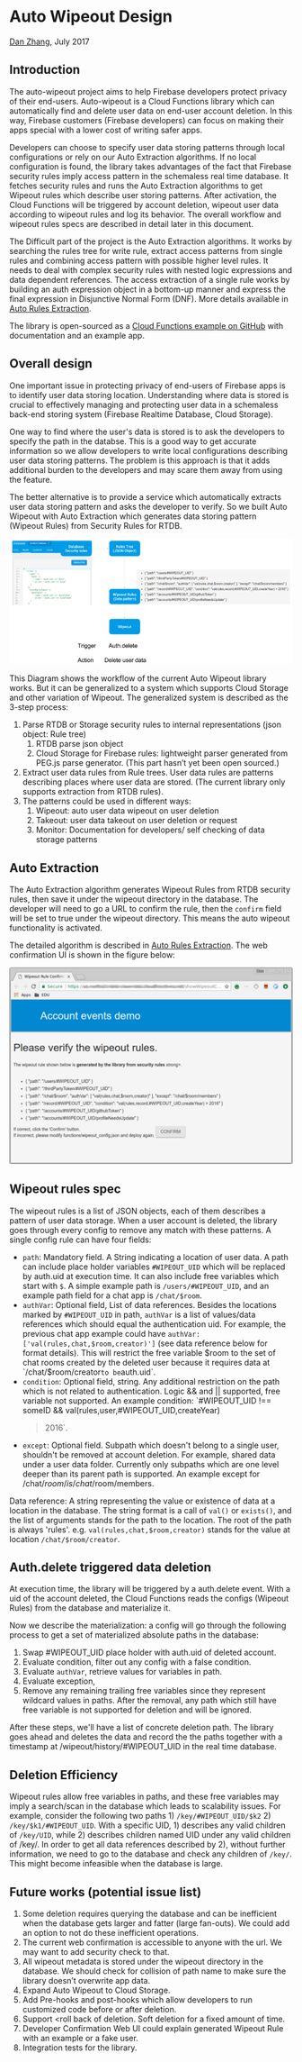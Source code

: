# Auto Wipeout Design
[Dan Zhang][1], July 2017


## Introduction

The auto-wipeout project aims to help Firebase developers protect
privacy of their end-users. Auto-wipeout is a Cloud Functions library
which can automatically find and delete user data on end-user account
deletion. In this way, Firebase customers (Firebase developers) can
focus on making their apps special with a lower cost of writing safer
apps.

Developers can choose to specify user data storing patterns through
local configurations or rely on our Auto Extraction algorithms. If no
local configuration is found, the library takes advantages of the fact
that Firebase security rules imply access pattern in the schemaless
real time database. It fetches security rules and runs the Auto
Extraction algorithms to get Wipeout rules which describe user storing
patterns. After activation, the Cloud Functions will be triggered by
account deletion, wipeout user data according to wipeout rules and log
its behavior. The overall workflow and wipeout rules specs are
described in detail later in this document.

The Difficult part of the project is the Auto Extraction algorithms.
It works by searching the rules tree for write rule, extract access
patterns from single rules and combining access pattern with possible
higher level rules. It needs to deal with complex security rules with
nested logic expressions and data dependent references. The access
extraction of a single rule works by building an auth expression
object in a bottom-up manner and express the final expression in
Disjunctive Normal Form (DNF). More details available in
[Auto Rules Extraction][2].

The library is open-sourced as a [Cloud Functions example on
GitHub][3] with documentation and an example app.


## Overall design

One important issue in protecting privacy of end-users of Firebase
apps is to identify user data storing location. Understanding
where data is stored is crucial to effectively managing and protecting
user data in a schemaless back-end storing system (Firebase
Realtime Database, Cloud Storage).

One way to find where the user's data is stored is to ask the developers to specify
the path in the databse. This is a good way to get accurate information so we allow
developers to write local configurations describing user data storing
patterns. The problem is this approach is that it adds additional burden to the
developers and may scare them away from using the feature.

The better alternative is to provide a service which automatically
extracts user data storing pattern and asks the developer to verify.
So we built Auto Wipeout with Auto Extraction which generates data
storing pattern (Wipeout Rules) from Security Rules for RTDB.

![Auto Wipeout Design](autowipeout-design.png)

This Diagram shows the workflow of the current Auto Wipeout library
works. But it can be generalized to a system which supports Cloud
Storage and other variation of Wipeout. The generalized system is
described as the 3-step process:

1.  Parse RTDB or Storage security rules to internal representations
    (json object: Rule tree)
    1.  RTDB parse json object 
    2.  Cloud Storage for Firebase rules: lightweight parser generated
        from PEG.js parse generator. (This part hasn’t yet been open
        sourced.)
2.  Extract user data rules from Rule trees. User data rules are
    patterns describing places where user data are stored. (The
    current library only supports extraction from RTDB rules).
3.  The patterns could be used in different ways:
    1.  Wipeout: auto user data wipeout on user deletion 
    2.  Takeout: user data takeout on user deletion or request
    3.  Monitor: Documentation for developers/ self checking of data
        storage patterns


## Auto Extraction 

The Auto Extraction algorithm generates Wipeout Rules from RTDB
security rules, then save it under the wipeout directory in the
database. The developer will need to go a URL to confirm the rule,
then the `confirm` field will be set to true under the wipeout
directory. This means the auto wipeout functionality is activated.

The detailed algorithm is described in [Auto Rules Extraction][2]. The
web confirmation UI is shown in the figure below:

![showWIpeoutCOnfig](showWipeoutConfig.png)


## Wipeout rules spec

The wipeout rules is a list of JSON objects, each of them describes a
pattern of user data storage. When a user account is deleted, the
library goes through every config to remove any match with these
patterns. A single config rule can have four fields:

*   `path`: Mandatory field. A String indicating a location of user
    data. A path can include place holder variables `#WIPEOUT_UID`
    which will be replaced by auth.uid at execution time. It can also
    include free variables which start with `$`. A simple example path
    is `/users/#WIPEOUT_UID`, and an example path field for a chat app
    is `/chat/$room`.
*   `authVar`: Optional field, List of data references. Besides the
    locations marked by `#WIPEOUT_UID` in path, `authVar` is a list of
    values/data references which should equal the authentication
    uid. For example, the previous chat app example could have
    `authVar: ['val(rules,chat,$room,creator)']` (see data reference
    below for format details). This will restrict the free variable
    $room to the set of chat rooms created by the deleted user because it requires data at
    `/chat/$room/creator` to be `auth.uid`.
*   `condition`: Optional field, string. Any additional restriction on
    the path which is not related to authentication. Logic && and ||
    supported, free variable not supported. An example condition:
    `#WIPEOUT_UID !== someID && val(rules,user,#WIPEOUT_UID,createYear)
    > 2016`.
*   `except`: Optional field. Subpath which doesn't belong to a single
    user, shouldn't be removed at account deletion. For example,
    shared data under a user data folder. Currently only subpaths
    which are one level deeper than its parent path is supported. An
    example except for /chat/$room/ is /chat/$room/members.

Data reference: A string representing the value or existence of data
at a location in the database. The string format is a call of `val()`
or `exists()`, and the list of arguments stands for the path to the
location. The root of the path is always 'rules'. e.g.
`val(rules,chat,$room,creator)` stands for the value at location
`/chat/$room/creator`.


## Auth.delete triggered data deletion

At execution time, the library will be triggered by a auth.delete
event. With a uid of the account deleted, the Cloud Functions reads
the configs (Wipeout Rules) from the database and materialize it.

Now we describe the materialization: a config will go through the
following process to get a set of materialized absolute paths in the
database:

1.  Swap #WIPEOUT_UID place holder with auth.uid of deleted account.
2.  Evaluate condition, filter out any config with a false condition.
3.  Evaluate `authVar`, retrieve values for variables in path.
4.  Evaluate exception,
5.  Remove any remaining trailing free variables since they represent
    wildcard values in paths. After the removal, any path which still
    have free variable is not supported for deletion and will be
    ignored.

After these steps, we'll have a list of concrete deletion path. The
library goes ahead and deletes the data and record the the paths
together with a timestamp at /wipeout/history/#WIPEOUT_UID in the real
time database.


## Deletion Efficiency

Wipeout rules allow free variables in paths, and these free variables
may imply a search/scan in the database which leads to scalability
issues. For example, consider the following two paths 1)
`/key/#WIPEOUT_UID/$k2` 2) `/key/$k1/#WIPEOUT_UID`. With a specific
UID, 1) describes any valid children of `/key/UID`, while 2) describes
children named UID under any valid children of /key/. In order to get
all data references described by 2), without further information, we
need to go to the database and check any children of `/key/`. This
might become infeasible when the database is large.


## Future works (potential issue list)

1.  Some deletion requires querying the database and can be
    inefficient when the database gets larger and fatter (large
    fan-outs). We could add an option to not do these inefficient
    operations.
2.  The current web confirmation is accessible to anyone with the url.
    We may want to add security check to that.
3.  All wipeout metadata is stored under the wipeout directory in the
    database. We should check for collision of path name to make sure
    the library doesn’t overwrite app data.
4.  Expand Auto Wipeout to Cloud Storage.
5.  Add Pre-hooks and post-hooks which allow developers to run
    customized code before or after deletion.
6.  Support <roll back of deletion. Soft deletion for a fixed amount of
    time.
7.  Developer Confirmation Web UI could explain generated Wipeout Rule
    with an example or a fake user.
8.  Integration tests for the library.


[1]: https://github.com/horseno
[2]: auto_rules_extraction.md
[3]: https://github.com/firebase/functions-samples/tree/master/user-data-cleanup

